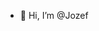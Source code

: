 - 👋 Hi, I’m @Jozef

<!---
JozefBo/JozefBo is a ✨ special ✨ repository because its `README.md` (this file) appears on your GitHub profile.
You can click the Preview link to take a look at your changes.
--->
